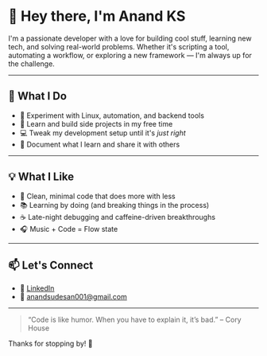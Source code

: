 # 👋 Hey there, I'm Anand KS

I'm a passionate developer with a love for building cool stuff, learning new tech, and solving real-world problems. Whether it's scripting a tool, automating a workflow, or exploring a new framework — I'm always up for the challenge.

---

## 🚀 What I Do

- 🔧 Experiment with Linux, automation, and backend tools
- 🧠 Learn and build side projects in my free time
- 💻 Tweak my development setup until it's *just right*
- 📝 Document what I learn and share it with others

---

## 💡 What I Like

- 🧩 Clean, minimal code that does more with less
- 📚 Learning by doing (and breaking things in the process)
- ☕ Late-night debugging and caffeine-driven breakthroughs
- 🎧 Music + Code = Flow state

---

## 📫 Let's Connect

- 💼 [LinkedIn](https://linkedin.com/in/anand-ks-5241a5233)
- 📧 anandsudesan001@gmail.com

---

> “Code is like humor. When you have to explain it, it’s bad.” – Cory House

Thanks for stopping by! 🙌
